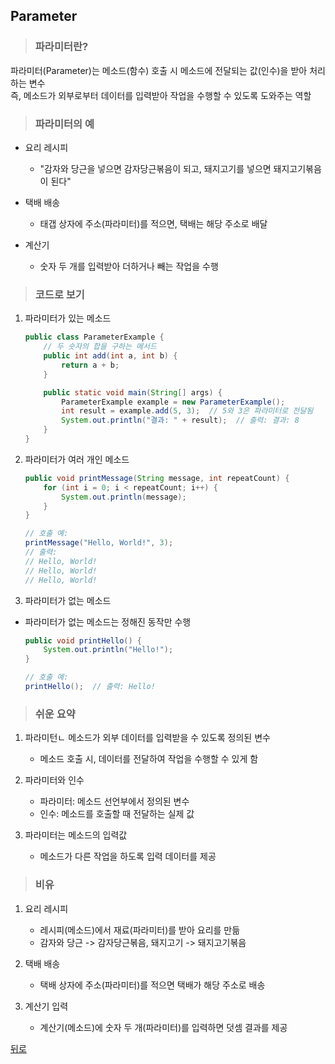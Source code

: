 ## Parameter
> ### 파라미터란?
파라미터(Parameter)는 메소드(함수) 호출 시 메소드에 전달되는 값(인수)을 받아 처리하는 변수</br>
즉, 메소드가 외부로부터 데이터를 입력받아 작업을 수행할 수 있도록 도와주는 역할

> ### 파라미터의 예
- 요리 레시피
    - "감자와 당근을 넣으면 감자당근볶음이 되고, 돼지고기를 넣으면 돼지고기볶음이 된다"

- 택배 배송
    - 태갭 상자에 주소(파라미터)를 적으면, 택배는 해당 주소로 배달

- 계산기
    - 숫자 두 개를 입력받아 더하거나 빼는 작업을 수행

> ### 코드로 보기
1. 파라미터가 있는 메소드
    ```java
    public class ParameterExample {
        // 두 숫자의 합을 구하는 메서드
        public int add(int a, int b) {
            return a + b;
        }

        public static void main(String[] args) {
            ParameterExample example = new ParameterExample();
            int result = example.add(5, 3);  // 5와 3은 파라미터로 전달됨
            System.out.println("결과: " + result);  // 출력: 결과: 8
        }
    }
    ```

2. 파라미터가 여러 개인 메소드
    ```java
    public void printMessage(String message, int repeatCount) {
        for (int i = 0; i < repeatCount; i++) {
            System.out.println(message);
        }
    }

    // 호출 예:
    printMessage("Hello, World!", 3);
    // 출력:
    // Hello, World!
    // Hello, World!
    // Hello, World!
    ```

3. 파라미터가 없는 메소드
- 파라미터가 없는 메소드는 정해진 동작만 수행
    ```java
    public void printHello() {
        System.out.println("Hello!");
    }

    // 호출 예:
    printHello();  // 출력: Hello!
    ```

> ### 쉬운 요약
1. 파라미턴ㄴ 메소드가 외부 데이터를 입력받을 수 있도록 정의된 변수
    - 메소드 호출 시, 데이터를 전달하여 작업을 수행할 수 있게 함

2. 파라미터와 인수
    - 파라미터: 메소드 선언부에서 정의된 변수
    - 인수: 메소드를 호출할 때 전달하는 실제 값

3. 파라미터는 메소드의 입력값
    - 메소드가 다른 작업을 하도록 입력 데이터를 제공

> ### 비유
1. 요리 레시피
    - 레시피(메소드)에서 재료(파라미터)를 받아 요리를 만듦
    - 감자와 당근 -> 감자당근볶음, 돼지고기 -> 돼지고기볶음

2. 택배 배송
    - 택배 상자에 주소(파라미터)를 적으면 택배가 해당 주소로 배송

3. 계산기 입력
    - 계산기(메소드)에 숫자 두 개(파라미터)를 입력하면 덧셈 결과를 제공

[뒤로](../README.md#java-study-notes)